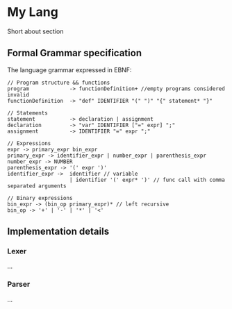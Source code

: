 # My Lang
Short about section

## Formal Grammar specification
The language grammar expressed in EBNF:
```
// Program structure && functions
program             -> functionDefinition+ //empty programs considered invalid
functionDefinition  -> "def" IDENTIFIER "(" ")" "{" statement* "}"

// Statements
statement           -> declaration | assignment
declaration         -> "var" IDENTIFIER ["=" expr] ";"
assignment          -> IDENTIFIER "=" expr ";"

// Expressions
expr -> primary_expr bin_expr
primary_expr -> identifier_expr | number_expr | parenthesis_expr 
number_expr -> NUMBER
parenthesis_expr -> '(' expr ')'
identifier_expr ->  identifier // variable
                    | identifier '(' expr* ')' // func call with comma separated arguments

// Binary expressions
bin_expr -> (bin_op primary_expr)* // left recursive
bin_op -> '+' | '-' | '*' | '<'

```

## Implementation details
### Lexer
...
### Parser
...